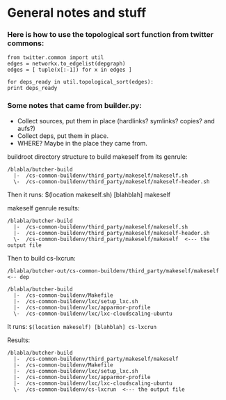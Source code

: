 # General notes and stuff

### Here is how to use the topological sort function from twitter commons:

    from twitter.common import util
    edges = networkx.to_edgelist(depgraph)
    edges = [ tuple(x[:-1]) for x in edges ]

    for deps_ready in util.topological_sort(edges):
    print deps_ready


### Some notes that came from builder.py:

- Collect sources, put them in place (hardlinks? symlinks? copies? and aufs?)
- Collect deps, put them in place.
- WHERE? Maybe in the place they came from.

buildroot directory structure to build makeself from its genrule:

    /blabla/butcher-build
      |-  /cs-common-buildenv/third_party/makeself/makeself.sh
      \-  /cs-common-buildenv/third_party/makeself/makeself-header.sh

Then it runs: $(location makeself.sh) [blahblah] makeself

makeself genrule results:

    /blabla/butcher-build
      |-  /cs-common-buildenv/third_party/makeself/makeself.sh
      |-  /cs-common-buildenv/third_party/makeself/makeself-header.sh
      \-  /cs-common-buildenv/third_party/makeself/makeself  <--- the output file

Then to build cs-lxcrun:

    /blabla/butcher-out/cs-common-buildenv/third_party/makeself/makeself <-- dep

    /blabla/butcher-build
      |-  /cs-common-buildenv/Makefile
      |-  /cs-common-buildenv/lxc/setup_lxc.sh
      |-  /cs-common-buildenv/lxc/apparmor-profile
      \-  /cs-common-buildenv/lxc/lxc-cloudscaling-ubuntu

It runs: ``$(location makeself) [blahblah] cs-lxcrun``

Results:

    /blabla/butcher-build
      |-  /cs-common-buildenv/third_party/makeself/makeself
      |-  /cs-common-buildenv/Makefile
      |-  /cs-common-buildenv/lxc/setup_lxc.sh
      |-  /cs-common-buildenv/lxc/apparmor-profile
      |-  /cs-common-buildenv/lxc/lxc-cloudscaling-ubuntu
      \-  /cs-common-buildenv/cs-lxcrun  <--- the output file
